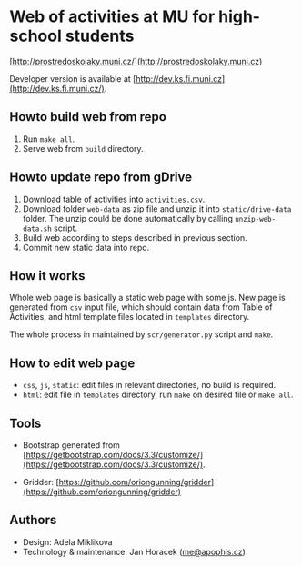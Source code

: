 # Web of activities at MU for high-school students

[http://prostredoskolaky.muni.cz/](http://prostredoskolaky.muni.cz)

Developer version is available at
[http://dev.ks.fi.muni.cz](http://dev.ks.fi.muni.cz/).

## Howto build web from repo

 1. Run `make all`.
 2. Serve web from `build` directory.

## Howto update repo from gDrive

 1. Download table of activities into `activities.csv`.
 2. Download folder `web-data` as zip file and unzip it into `static/drive-data`
    folder. The unzip could be done automatically by calling `unzip-web-data.sh`
    script.
 3. Build web according to steps described in previous section.
 4. Commit new static data into repo.

## How it works

Whole web page is basically a static web page with some js. New page is
generated from `csv` input file, which should contain data from Table of
Activities, and html template files located in `templates` directory.

The whole process in maintained by `scr/generator.py` script and `make`.

## How to edit web page

 * `css`, `js`, `static`: edit files in relevant directories, no build is
   required.
 * `html`: edit file in `templates` directory, run `make` on desired file
   or `make all`.

## Tools

 * Bootstrap generated from
   [https://getbootstrap.com/docs/3.3/customize/](https://getbootstrap.com/docs/3.3/customize/).

 * Gridder:
   [https://github.com/oriongunning/gridder](https://github.com/oriongunning/gridder)

## Authors

 * Design: Adela Miklikova
 * Technology & maintenance: Jan Horacek ([me@apophis.cz](mailto:me@apophis.cz))

